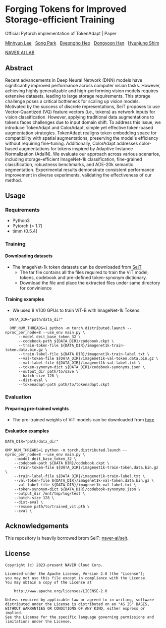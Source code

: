 # Forging Tokens for Improved Storage-efficient Training

Official Pytorch implementation of TokenAdapt | Paper

 [Minhyun Lee](https://scholar.google.com/citations?user=2hUlCnQAAAAJ&hl=ko) &nbsp; [Song Park](https://8uos.github.io/) &nbsp; [Byeongho Heo](https://sites.google.com/view/byeongho-heo/home) &nbsp; [Dongyoon Han](https://sites.google.com/site/dyhan0920/) &nbsp; [Hyunjung Shim](https://scholar.google.com/citations?user=KB5XZGIAAAAJ&hl=en) 

[NAVER AI LAB](https://naver-career.gitbook.io/en/teams/clova-cic)

## Abstract

Recent advancements in Deep Neural Network (DNN) models have significantly improved performance across computer vision tasks. However, achieving highly generalizable and high-performing vision models requires extensive datasets, leading to large storage requirements. This storage challenge poses a critical bottleneck for scaling up vision models. Motivated by the success of discrete representations, SeiT proposes to use Vector-Quantized (VQ) feature vectors (i.e., tokens) as network inputs for vision classification. However, applying traditional data augmentations to tokens faces challenges due to input domain shift. To address this issue, we introduce TokenAdapt and ColorAdapt, simple yet effective token-based augmentation strategies. TokenAdapt realigns token embedding space for compatibility with spatial augmentations, preserving the model's efficiency without requiring fine-tuning. Additionally, ColorAdapt addresses color-based augmentations for tokens inspired by Adaptive Instance Normalization (AdaIN). We evaluate our approach across various scenarios, including storage-efficient ImageNet-1k classification, fine-grained classification, robustness benchmarks, and ADE-20k semantic segmentation. Experimental results demonstrate consistent performance improvement in diverse experiments, validating the effectiveness of our method.


## Usage

### Requirements
- Python3
- Pytorch (> 1.7)
- timm (0.5.4)

### Training
#### Downloading datasets
- The ImageNet-1k token datasets can be downloaded from [SeiT](https://github.com/naver-ai/seit/releases)
  - The tar file contains all the files required to train the ViT model; tokens, codebook and pre-defined token-synonym dictionary.
  - Download the file and place the extracted files under same directory for convinience
  
#### Training examples
- We used 8 V100 GPUs to train ViT-B with ImageNet-1k Tokens.
```
  DATA_DIR="path/data_dir"

  OMP_NUM_THREADS=1 python -m torch.distributed.launch --nproc_per_node=8 --use_env main.py \
      --model deit_base_token_32 \
      --codebook-path ${DATA_DIR}/codebook.ckpt \
      --train-token-file ${DATA_DIR}/imagenet1k-train-token.data.bin.gz \
      --train-label-file ${DATA_DIR}/imagenet1k-train-label.txt \
      --val-token-file ${DATA_DIR}/imagenet1k-val-token.data.bin.gz \
      --val-label-file ${DATA_DIR}/imagenet1k-val-label.txt \
      --token-synonym-dict ${DATA_DIR}/codebook-synonyms.json \
      --output_dir path/to/save \
      --batch-size 128 \
      --dist-eval \
      --tokenadapt-path path/to/tokenadapt.ckpt    
```  

### Evaluation

#### Preparing pre-trained weights
- The pre-trained weights of ViT models can be downloaded from [here](https://github.com/gaviotas/tokenadapt/releases/tag/v0.0).

#### Evaluation examples
```
DATA_DIR="path/data_dir"

OMP_NUM_THREADS=1 python -m torch.distributed.launch --nproc_per_node=8 --use_env main.py \
    --model deit_base_token_32 \
    --codebook-path ${DATA_DIR}/codebook.ckpt \
    --train-token-file ${DATA_DIR}/imagenet1k-train-token.data.bin.gz \
    --train-label-file ${DATA_DIR}/imagenet1k-train-label.txt \
    --val-token-file ${DATA_DIR}/imagenet1k-val-token.data.bin.gz \
    --val-label-file ${DATA_DIR}/imagenet1k-val-label.txt \
    --token-synonym-dict ${DATA_DIR}/codebook-synonyms.json \
    --output_dir /mnt/tmp/log/test \
    --batch-size 128 \
    --dist-eval \
    --resume path/to/trained_vit.pth \
    --eval \
```

## Acknowledgements

This repository is heavily borrowed brom SeiT: [naver-ai/seit](https://github.com/naver-ai/seit).

## License

```
Copyright (c) 2023-present NAVER Cloud Corp.

Licensed under the Apache License, Version 2.0 (the "License");
you may not use this file except in compliance with the License.
You may obtain a copy of the License at

    http://www.apache.org/licenses/LICENSE-2.0

Unless required by applicable law or agreed to in writing, software
distributed under the License is distributed on an "AS IS" BASIS,
WITHOUT WARRANTIES OR CONDITIONS OF ANY KIND, either express or implied.
See the License for the specific language governing permissions and
limitations under the License.
```

